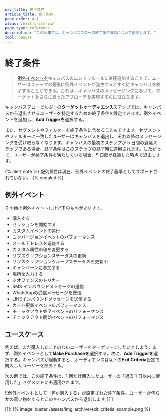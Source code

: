 ```yaml
---
nav_title: 終了条件 
article_title: 終了条件 
page_order: 4.1
alias: /exit_criteria/
page_type: reference
description: "この記事では、キャンバスフローの終了条件機能について説明します。"
tool: Canvas
---
```


# 終了条件

> [例外イベントを]({{site.baseurl}}/user_guide/engagement_tools/canvas/create_a_canvas/exception_events)キャンバスのエントリルールに直接追加することで、ユーザーはステップの最後に例外イベントが発生するとすぐにキャンバスを終了することができる。これは、キャンバスのメッセージングにおいて、ターゲットをさらに絞ったアプローチを実現するのに役立ちます。

キャンバスフロービルダーの**ターゲットオーディエンス**ステップでは、キャンバスから退出させるユーザーを特定するための終了条件を設定できます。例外イベントを追加し、**Add Triggerを**選択する。 

また、セグメントやフィルターを終了条件に含めることもできます。セグメントやフィルターに一致したユーザーはキャンバスを退出し、それ以降のメッセージングを受け取らなくなります。キャンバスの最初のステップが 5 日間の遅延ステップである場合、終了条件はこのステップの終了時に適用されます。したがって、ユーザーが終了条件を満たしている場合、5 日間が経過した時点で退出します。

{% alert note %}
配列属性は現在、例外イベントの終了基準としてサポートされていない。
{% endalert %}

## 例外イベント

その他の例外イベントには以下のものがあります。
- 購入する
- セッションを開始する
- カスタムイベントの実行
- コンバージョンイベントのパフォーマンス
- メールアドレスを追加する
- カスタム属性の値を変更する
- サブスクリプションステータスの更新
- サブスクリプショングループステータスを更新中
- キャンペーンに参加する
- 場所を入力する
- ジオフェンスのトリガー
- SMS インバウンドメッセージの送信
- WhatsAppの受信メッセージを送信
- LINEインバウンドメッセージを送信する
- カート更新イベントのパフォーマンス
- チェックアウト完了イベントのパフォーマンス
- チェックアウト開始イベントのパフォーマンス

## ユースケース

例えば、まだ購入したことのないユーザーをターゲットにしたいとしよう。まず、例外イベントとして**Make Purchaseを**選択する。次に、**Add Triggerを**選択する。キャンバスが起動すると、オーディエンスは以下の**Exit Criteria**設定で購入したユーザーを除外する。 

次の例では、この終了条件は、1 回だけ購入したユーザーの「過去 1 日以内に使用した」セグメントにも適用されます。

![例外イベントとして「何か購入する」が設定された終了条件。ユーザーが何らかの買い物をするとこのキャンバスから退出します。][1]

[1]: {% image_buster /assets/img_archive/exit_criteria_example.png %} 
